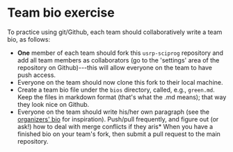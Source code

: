 # Team bio exercise

To practice using git/Github, each team should collaboratively write a team bio, as follows:

* **One** member of each team should fork this `usrp-sciprog` repository and add all team members as collaborators (go to the 'settings' area of the repository on Github)---this will allow everyone on the team to have push access.
* Everyone on the team should now clone this fork to their local machine.  
* Create a team bio file under the `bios` directory, called, e.g., `green.md`.  Keep the files in markdown format (that's what the .md means); that way they look nice on Github.
* Everyone on the team should write his/her own paragraph (see the [organizers' bio](../bios/organizers.md) for inspiration).  Push/pull frequently, and figure out (or ask!) how to deal with merge conflicts if they aris* When you have a finished bio on your team's fork, then submit a pull request to the main repository.
